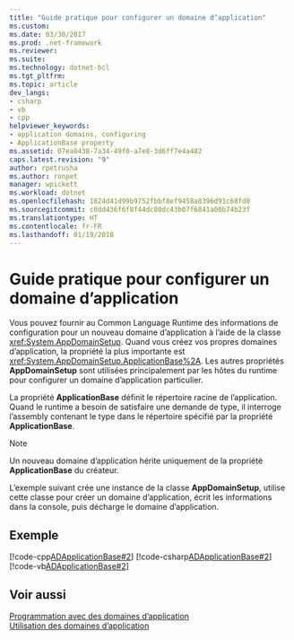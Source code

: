 ```yaml
---
title: "Guide pratique pour configurer un domaine d’application"
ms.custom: 
ms.date: 03/30/2017
ms.prod: .net-framework
ms.reviewer: 
ms.suite: 
ms.technology: dotnet-bcl
ms.tgt_pltfrm: 
ms.topic: article
dev_langs:
- csharp
- vb
- cpp
helpviewer_keywords:
- application domains, configuring
- ApplicationBase property
ms.assetid: 07ea8438-7a34-49f0-a7e8-3d6ff7e4a482
caps.latest.revision: "9"
author: rpetrusha
ms.author: ronpet
manager: wpickett
ms.workload: dotnet
ms.openlocfilehash: 1024d41d99b9752fbbf8ef9458a8396d91c68fd0
ms.sourcegitcommit: c0dd436f6f8f44dc80dc43b07f6841a00b74b23f
ms.translationtype: HT
ms.contentlocale: fr-FR
ms.lasthandoff: 01/19/2018
---
```

# <a name="how-to-configure-an-application-domain"></a>Guide pratique pour configurer un domaine d’application
Vous pouvez fournir au Common Language Runtime des informations de configuration pour un nouveau domaine d’application à l’aide de la classe <xref:System.AppDomainSetup>. Quand vous créez vos propres domaines d’application, la propriété la plus importante est <xref:System.AppDomainSetup.ApplicationBase%2A>. Les autres propriétés **AppDomainSetup** sont utilisées principalement par les hôtes du runtime pour configurer un domaine d’application particulier.  
  
 La propriété **ApplicationBase** définit le répertoire racine de l’application. Quand le runtime a besoin de satisfaire une demande de type, il interroge l’assembly contenant le type dans le répertoire spécifié par la propriété **ApplicationBase**.  
  
> [!NOTE]
>  Un nouveau domaine d’application hérite uniquement de la propriété **ApplicationBase** du créateur.  
  
 L’exemple suivant crée une instance de la classe **AppDomainSetup**, utilise cette classe pour créer un domaine d’application, écrit les informations dans la console, puis décharge le domaine d’application.  
  
## <a name="example"></a>Exemple  
 [!code-cpp[ADApplicationBase#2](../../../samples/snippets/cpp/VS_Snippets_CLR/ADApplicationBase/CPP/source2.cpp#2)]
 [!code-csharp[ADApplicationBase#2](../../../samples/snippets/csharp/VS_Snippets_CLR/ADApplicationBase/CS/source2.cs#2)]
 [!code-vb[ADApplicationBase#2](../../../samples/snippets/visualbasic/VS_Snippets_CLR/ADApplicationBase/VB/source2.vb#2)]  
  
## <a name="see-also"></a>Voir aussi  
 [Programmation avec des domaines d’application](http://msdn.microsoft.com/library/bd36055b-56bd-43eb-b4d8-820c37172131)  
 [Utilisation des domaines d’application](../../../docs/framework/app-domains/use.md)
